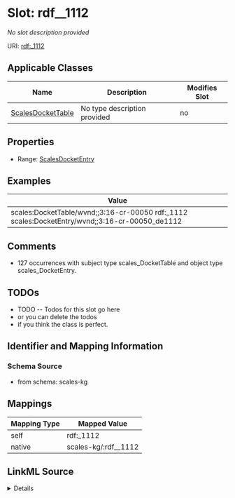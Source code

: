 

# Slot: rdf__1112


_No slot description provided_





URI: [rdf:_1112](http://www.w3.org/1999/02/22-rdf-syntax-ns#_1112)



<!-- no inheritance hierarchy -->





## Applicable Classes

| Name | Description | Modifies Slot |
| --- | --- | --- |
| [ScalesDocketTable](../classes/ScalesDocketTable.md) | No type description provided |  no  |







## Properties

* Range: [ScalesDocketEntry](../classes/ScalesDocketEntry.md)






## Examples

| Value |
| --- |
| scales:DocketTable/wvnd;;3:16-cr-00050 rdf:_1112 scales:DocketEntry/wvnd;;3:16-cr-00050_de1112 |

## Comments

* 127 occurrences with subject type scales_DocketTable and object type scales_DocketEntry.

## TODOs

* TODO -- Todos for this slot go here
* or you can delete the todos
* if you think the class is perfect.

## Identifier and Mapping Information







### Schema Source


* from schema: scales-kg




## Mappings

| Mapping Type | Mapped Value |
| ---  | ---  |
| self | rdf:_1112 |
| native | scales-kg/:rdf__1112 |




## LinkML Source

<details>
```yaml
name: rdf__1112
description: No slot description provided
todos:
- TODO -- Todos for this slot go here
- or you can delete the todos
- if you think the class is perfect.
comments:
- 127 occurrences with subject type scales_DocketTable and object type scales_DocketEntry.
examples:
- value: scales:DocketTable/wvnd;;3:16-cr-00050 rdf:_1112 scales:DocketEntry/wvnd;;3:16-cr-00050_de1112
from_schema: scales-kg
rank: 1000
slot_uri: rdf:_1112
alias: rdf__1112
domain_of:
- scales_DocketTable
range: scales_DocketEntry

```
</details>